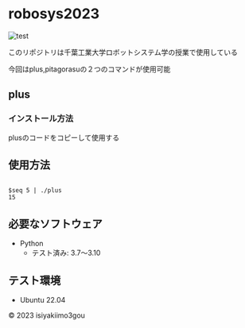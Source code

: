 # robosys2023

![test](https://github.com/isiyakiimo3gou/robosys2023/actions/workflows/test.yml/badge.svg)

このリポジトリは千葉工業大学ロボットシステム学の授業で使用している

今回はplus,pitagorasuの２つのコマンドが使用可能

## plus

### インストール方法

plusのコードをコピーして使用する



## 使用方法

```

$seq 5 | ./plus
15

```

## 必要なソフトウェア
* Python
  * テスト済み: 3.7〜3.10

## テスト環境
* Ubuntu 22.04

© 2023 isiyakiimo3gou

